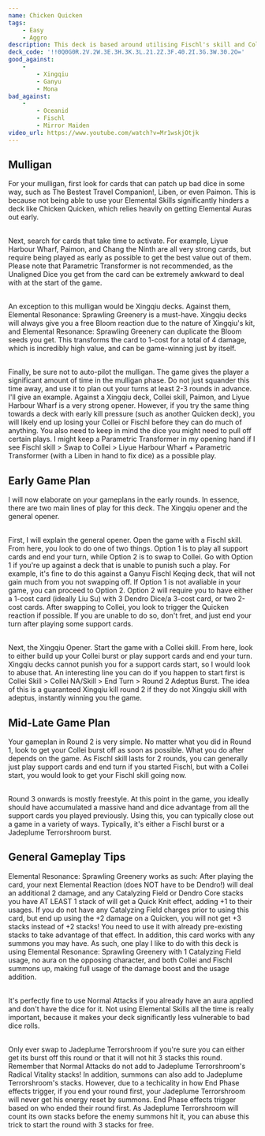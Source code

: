 ```yaml
---
name: Chicken Quicken
tags:
    - Easy
    - Aggro
description: This deck is based around utilising Fischl's skill and Collei's burst to output massive damage with the above-average 3 damage reaction, Quicken. The goal of the deck is to pressure the opponent from game start to game end, making sure they cannot execute their game plans peacefully. In addition, Dendro Resonance serves to counter the popular card, Xingqiu.
deck_code: '!!0Q0G0R.2V.2W.3E.3H.3K.3L.21.2Z.3F.40.2I.3G.3W.30.2O='
good_against:
    - 
        - Xingqiu
        - Ganyu
        - Mona
bad_against:
    - 
        - Oceanid
        - Fischl
        - Mirror Maiden
video_url: https://www.youtube.com/watch?v=Mr1wskjOtjk
---
```

 
## Mulligan
<CardRow :cards="['The Bestest Travel Companion', 'Liben', 'Liu Su', 'Liyue Harbor Wharf', 'Chang the Ninth']"></CardRow>

For your mulligan, first look for cards that can patch up bad dice in some way, such as The Bestest Travel Companion!, Liben, or even Paimon. This is because not being able to use your Elemental Skills significantly hinders a deck like Chicken Quicken, which relies heavily on getting Elemental Auras out early.  <br></br>

Next, search for cards that take time to activate. For example, Liyue Harbour Wharf, Paimon, and Chang the Ninth are all very strong cards, but require being played as early as possible to get the best value out of them. Please note that Parametric Transformer is not recommended, as the Unaligned Dice you get from the card can be extremely awkward to deal with at the start of the game.  <br></br>

An exception to this mulligan would be Xingqiu decks. Against them, Elemental Resonance: Sprawling Greenery is a must-have. Xingqiu decks will always give you a free Bloom reaction due to the nature of Xingqiu's kit, and Elemental Resonance: Sprawling Greenery can duplicate the Bloom seeds you get. This transforms the card to 1-cost for a total of 4 damage, which is incredibly high value, and can be game-winning just by itself.  <br></br>

Finally, be sure not to auto-pilot the mulligan. The game gives the player a significant amount of time in the mulligan phase. Do not just squander this time away, and use it to plan out your turns at least 2-3 rounds in advance. I'll give an example. Against a Xingqiu deck, Collei skill, Paimon, and Liyue Harbour Wharf is a very strong opener. However, if you try the same thing towards a deck with early kill pressure (such as another Quicken deck), you will likely end up losing your Collei or Fischl before they can do much of anything. You also need to keep in mind the dice you might need to pull off certain plays. I might keep a Parametric Transformer in my opening hand if I see Fischl skill > Swap to Collei > Liyue Harbour Wharf + Parametric Transformer (with a Liben in hand to fix dice) as a possible play.

## Early Game Plan
I will now elaborate on your gameplans in the early rounds. In essence, there are two main lines of play for this deck. The Xingqiu opener and the general opener.  <br></br>

First, I will explain the general opener. Open the game with a Fischl skill. From here, you look to do one of two things. Option 1 is to play all support cards and end your turn, while Option 2 is to swap to Collei. Go with Option 1 if you're up against a deck that is unable to punish such a play. For example, it's fine to do this against a Ganyu Fischl Keqing deck, that will not gain much from you not swapping off. If Option 1 is not avaliable in your game, you can proceed to Option 2. Option 2 will require you to have either a 1-cost card (ideally Liu Su) with 3 Dendro Dice/a 3-cost card, or two 2-cost cards. After swapping to Collei, you look to trigger the Quicken reaction if possible. If you are unable to do so, don't fret, and just end your turn after playing some support cards.  <br></br>

Next, the Xingqiu Opener. Start the game with a Collei skill. From here, look to either build up your Collei burst or play support cards and end your turn. Xingqiu decks cannot punish you for a support cards start, so I would look to abuse that. An interesting line you can do if you happen to start first is Collei Skill > Collei NA/Skill > End Turn > Round 2 Adeptus Burst. The idea of this is a guaranteed Xingqiu kill round 2 if they do not Xingqiu skill with adeptus, instantly winning you the game. 

 
## Mid-Late Game Plan
Your gameplan in Round 2 is very simple. No matter what you did in Round 1, look to get your Collei burst off as soon as possible. What you do after depends on the game. As Fischl skill lasts for 2 rounds, you can generally just play support cards and end turn if you started Fischl, but with a Collei start, you would look to get your Fischl skill going now.  <br></br>

Round 3 onwards is mostly freestyle. At this point in the game, you ideally should have accumulated a massive hand and dice advantage from all the support cards you played previously. Using this, you can typically close out a game in a variety of ways. Typically, it's either a Fischl burst or a Jadeplume Terrorshroom burst.

## General Gameplay Tips
Elemental Resonance: Sprawling Greenery works as such: After playing the card, your next Elemental Reaction (does NOT have to be Dendro!) will deal an additional 2 damage, and any Catalyzing Field or Dendro Core stacks you have AT LEAST 1 stack of will get a Quick Knit effect, adding +1 to their usages. If you do not have any Catalyzing Field charges prior to using this card, but end up using the +2 damage on a Quicken, you will not get +3 stacks instead of +2 stacks! You need to use it with already pre-existing stacks to take advantage of that effect. In addition, this card works with any summons you may have. As such, one play I like to do with this deck is using Elemental Resonance: Sprawling Greenery with 1 Catalyzing Field usage, no aura on the opposing character, and both Collei and Fischl summons up, making full usage of the damage boost and the usage addition.  <br></br>

It's perfectly fine to use Normal Attacks if you already have an aura applied and don't have the dice for it. Not using Elemental Skills all the time is really important, because it makes your deck significantly less vulnerable to bad dice rolls.  <br></br>

Only ever swap to Jadeplume Terrorshroom if you're sure you can either get its burst off this round or that it will not hit 3 stacks this round. Remember that Normal Attacks do not add to Jadeplume Terrorshroom's Radical Vitality stacks! In addition, summons can also add to Jadeplume Terrorshroom's stacks. However, due to a techicality in how End Phase effects trigger, if you end your round first, your Jadeplume Terrorshroom will never get his energy reset by summons. End Phase effects trigger based on who ended their round first. As Jadeplume Terrorshroom will count its own stacks before the enemy summons hit it, you can abuse this trick to start the round with 3 stacks for free.

